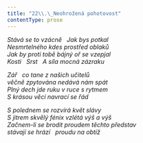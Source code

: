 ```yaml
---
title: "22\\.\_Neohrožená pohotovost"
contentType: prose
---
```


<section>

_Stává se to vzácně   Jak bys potkal  
Nesmrtelného kdes prostřed oblaků  
Jak by proti tobě bájný oř se vzepjal  
Kosti   Srst   A síla mocná zázraku_

</section>

<section>

_Zář   co tane z našich učitelů  
věčně zpytována nedává nám spát  
Plný dech jde ruku v ruce s rytmem  
S krásou věcí navrací se řád_

</section>

<section>

_S polednem se rozvírá květ slávy  
S jitrem skvělý fénix vzlétá výš a výš  
Začnem-li se brodit proudem těchto představ  
stávají se hrází   proudu na obtíž_

</section>
